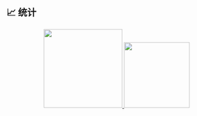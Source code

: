 ## 📈 统计
<div align="center" display="Flex">
 <a href="https://github.com/guosonglu/guosonglu">
  <img height="180em" src="https://github-readme-stats.vercel.app/api?username=guosonglu&show_icons=true&theme=radical&include_all_commits=true"/>
  <img height="150em" src="https://github-readme-stats.vercel.app/api/top-langs/?username=guosonglu&theme=radical&layout=compact"/>
 </a>
</div>


